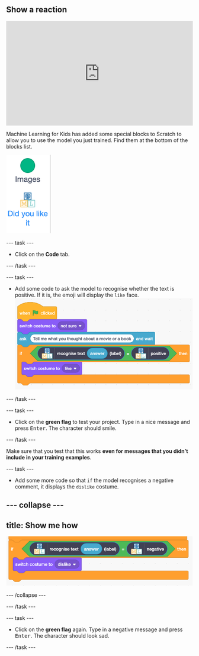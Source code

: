 ## Show a reaction

<html>
  <div style="position: relative; overflow: hidden; padding-top: 56.25%;">
    <iframe style="position: absolute; top: 0; left: 0; right: 0; width: 100%; height: 100%; border: none;" src="https://www.youtube.com/embed/h6UBW0pWxmI?rel=0&cc_load_policy=1" allowfullscreen allow="accelerometer; autoplay; clipboard-write; encrypted-media; gyroscope; picture-in-picture; web-share"></iframe>
  </div>
</html>

Machine Learning for Kids has added some special blocks to Scratch to allow you to use the model you just trained. Find them at the bottom of the blocks list.

![New blocks](images/new-blocks-menu.png)

--- task ---

+ Click on the **Code** tab. 

--- /task ---

--- task ---

+ Add some code to ask the model to recognise whether the text is positive. If it is, the emoji will display the `like` face.
![New scratch code: when flag clicked, switch costume to not sure, ask 'tell me what you thought', if recognise text (answer) label = positive then, switch costume to like](images/code-with-new-blocks.png)

--- /task ---

--- task ---

+ Click on the **green flag** to test your project. Type in a nice message and press <kbd>Enter</kbd>. The character should smile.

--- /task ---

Make sure that you test that this works **even for messages that you didn’t include in your training examples**.

--- task ---

+ Add some more code so that `if` the model recognises a negative comment, it displays the `dislike` costume.

--- collapse ---
---
title: Show me how
---

![New Scratch code: If recognise text (answer) label = negative then, switch costume to dislike](images/negative-comment.png)

--- /collapse ---

--- /task ---

--- task ---

+ Click on the **green flag** again. Type in a negative message and press <kbd>Enter</kbd>. The character should look sad. 

--- /task ---

